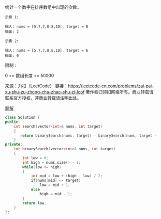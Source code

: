 统计一个数字在排序数组中出现的次数。

 ```
示例 1:

输入: nums = [5,7,7,8,8,10], target = 8
输出: 2

示例 2:

输入: nums = [5,7,7,8,8,10], target = 6
输出: 0
 ```


限制：

0 <= 数组长度 <= 50000

来源：力扣（LeetCode）
链接：https://leetcode-cn.com/problems/zai-pai-xu-shu-zu-zhong-cha-zhao-shu-zi-lcof
著作权归领扣网络所有。商业转载请联系官方授权，非商业转载请注明出处。

[题解](https://leetcode-cn.com/problems/zai-pai-xu-shu-zu-zhong-cha-zhao-shu-zi-lcof/solution/mian-shi-ti-53-i-zai-pai-xu-shu-zu-zhong-cha-zha-5/)

```cpp
class Solution {
public:
    int search(vector<int>& nums, int target) 
    {
       return binarySearch(nums, target) - binarySearch(nums, target - 1);
    }
private:
    int binarySearch(vector<int>& nums, int target)
    {
        int low = 0;
        int high = nums.size() - 1;
        while(low <= high)
        {
            int mid = low + (high - low) / 2;
            if(nums[mid] <= target)
                low = mid + 1;
            else
                high = mid - 1;
        }
        return low;
    }
};
```

